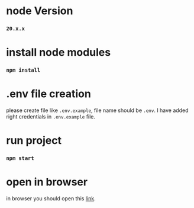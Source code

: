 # node Version

### `20.x.x`


# install node modules

### `npm install`


# .env file creation

please create file like `.env.example`, file name should be `.env`.
I have added right credentials in `.env.example` file.


# run project

### `npm start`


# open in browser

in browser you should open this [link](http://localhost:3000).
